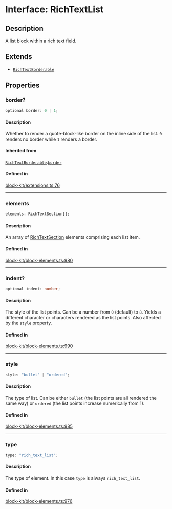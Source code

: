 # Interface: RichTextList

## Description

A list block within a rich text field.

## Extends

- [`RichTextBorderable`](RichTextBorderable.md)

## Properties

### border?

```ts
optional border: 0 | 1;
```

#### Description

Whether to render a quote-block-like border on the inline side of the list. `0` renders no border
while `1` renders a border.

#### Inherited from

[`RichTextBorderable`](RichTextBorderable.md).[`border`](RichTextBorderable.md#border)

#### Defined in

[block-kit/extensions.ts:76](https://github.com/slackapi/node-slack-sdk/blob/7b348598b763c2b7545d1042b5f0429775cfa62c/packages/types/src/block-kit/extensions.ts#L76)

***

### elements

```ts
elements: RichTextSection[];
```

#### Description

An array of [RichTextSection](RichTextSection.md) elements comprising each list item.

#### Defined in

[block-kit/block-elements.ts:980](https://github.com/slackapi/node-slack-sdk/blob/7b348598b763c2b7545d1042b5f0429775cfa62c/packages/types/src/block-kit/block-elements.ts#L980)

***

### indent?

```ts
optional indent: number;
```

#### Description

The style of the list points. Can be a number from `0` (default) to `8`. Yields a different character
or characters rendered as the list points. Also affected by the `style` property.

#### Defined in

[block-kit/block-elements.ts:990](https://github.com/slackapi/node-slack-sdk/blob/7b348598b763c2b7545d1042b5f0429775cfa62c/packages/types/src/block-kit/block-elements.ts#L990)

***

### style

```ts
style: "bullet" | "ordered";
```

#### Description

The type of list. Can be either `bullet` (the list points are all rendered the same way) or `ordered`
(the list points increase numerically from 1).

#### Defined in

[block-kit/block-elements.ts:985](https://github.com/slackapi/node-slack-sdk/blob/7b348598b763c2b7545d1042b5f0429775cfa62c/packages/types/src/block-kit/block-elements.ts#L985)

***

### type

```ts
type: "rich_text_list";
```

#### Description

The type of element. In this case `type` is always `rich_text_list`.

#### Defined in

[block-kit/block-elements.ts:976](https://github.com/slackapi/node-slack-sdk/blob/7b348598b763c2b7545d1042b5f0429775cfa62c/packages/types/src/block-kit/block-elements.ts#L976)

